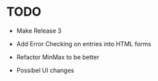 # TODO

- Make Release 3

- Add Error Checking on entries into HTML forms

- Refactor MinMax to be better

- Possibel UI changes